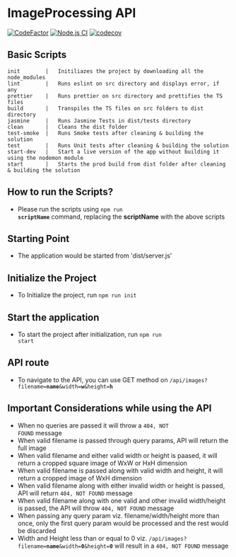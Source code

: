 # ImageProcessing API

[![CodeFactor](https://www.codefactor.io/repository/github/birajpoddar/udacity-image-processing-api/badge)](https://www.codefactor.io/repository/github/birajpoddar/udacity-image-processing-api) [![Node.js CI](https://github.com/birajpoddar/udacity-image-processing-api/actions/workflows/node.js.yml/badge.svg)](https://github.com/birajpoddar/udacity-image-processing-api/actions/workflows/node.js.yml) [![codecov](https://codecov.io/gh/birajpoddar/udacity-image-processing-api/branch/feature-codecov/graph/badge.svg?token=SSHRHOI1GR)](https://codecov.io/gh/birajpoddar/udacity-image-processing-api)

## Basic Scripts

    init        |   Initiliazes the project by downloading all the node_modules
    lint        |   Runs eslint on src directory and displays error, if any
    prettier    |   Runs prettier on src directory and prettifies the TS files
    build       |   Transpiles the TS files on src folders to dist directory
    jasmine     |   Runs Jasmine Tests in dist/tests directory
    clean       |   Cleans the dist folder
    test-smoke  |   Runs Smoke tests after cleaning & building the solution
    test        |   Runs Unit tests after cleaning & building the solution
    start-dev   |   Start a live version of the app without building it using the nodemon module
    start       |   Starts the prod build from dist folder after cleaning & building the solution

## How to run the Scripts?

- Please run the scripts using <code>npm run **scriptName**</code> command, replacing the **scriptName** with the above scripts

## Starting Point

- The application would be started from 'dist/server.js'

## Initialize the Project

- To Initialize the project, run <code>npm run init</code>

## Start the application

- To start the project after initialization, run <code>npm run start</code>

## API route

- To navigate to the API, you can use GET method on <code>/api/images?filename=**name**&width=**w**&height=**h**</code>

## Important Considerations while using the API

- When no queries are passed it will throw a <code>404, NOT FOUND</code> message
- When valid filename is passed through query params, API will return the full image
- When valid filename and either valid width or height is paased, it will return a cropped square image of WxW or HxH dimension
- When valid filename is passed along with valid width and height, it will return a cropped image of WxH dimension
- When valid filename along with either invalid width or height is passed, API will return <code>404, NOT FOUND</code> message
- When valid filename along with one valid and other invalid width/height is passed, the API will throw <code>404, NOT FOUND</code> message
- When passing any query param viz. filename/width/height more than once, only the first query param would be processed and the rest would be discarded
- Width and Height less than or equal to 0 viz. <code>/api/images?filename=**name**&width=**0**&height=**0**</code> will result in a <code>404, NOT FOUND</code> message
